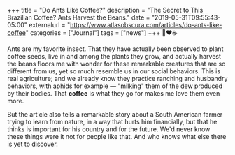 +++
title = "Do Ants Like Coffee?"
description = "The Secret to This Brazilian Coffee? Ants Harvest the Beans."
date = "2019-05-31T09:55:43-05:00"
externalurl = "https://www.atlasobscura.com/articles/do-ants-like-coffee"
categories = ["Journal"]
tags = ["news"]
+++
🐜❤️☕️

Ants are my favorite insect. That they have actually been observed to plant coffee seeds, live in and among the plants they grow, and actually harvest the beans floors me with wonder for these remarkable creatures that are so different from us, yet so much resemble us in our social behaviors. This is real agriculture; and we already know they practice ranching and husbandry behaviors, with aphids for example — "milking" them of the dew produced by their bodies. That **coffee** is what they go for makes me love them even more. 

But the article also tells a remarkable story about a South American farmer trying to learn from nature, in a way that hurts him financially, but that he thinks is important for his country and for the future. We'd never know these things were it not for people like that. And who knows what else there is yet to discover. 
